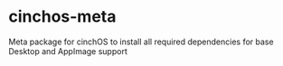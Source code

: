 # cinchos-meta
Meta package for cinchOS to install all required dependencies for base Desktop and AppImage support 
